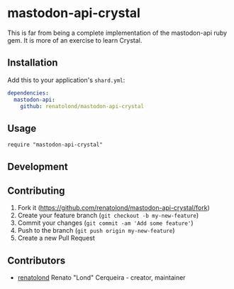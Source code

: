 # mastodon-api-crystal

This is far from being a complete implementation of the mastodon-api ruby gem. It is more of an exercise to learn Crystal.

## Installation

Add this to your application's `shard.yml`:

```yaml
dependencies:
  mastodon-api:
    github: renatolond/mastodon-api-crystal
```

## Usage

```crystal
require "mastodon-api-crystal"
```

## Development

## Contributing

1. Fork it (<https://github.com/renatolond/mastodon-api-crystal/fork>)
2. Create your feature branch (`git checkout -b my-new-feature`)
3. Commit your changes (`git commit -am 'Add some feature'`)
4. Push to the branch (`git push origin my-new-feature`)
5. Create a new Pull Request

## Contributors

- [renatolond](https://github.com/renatolond) Renato "Lond" Cerqueira - creator, maintainer
